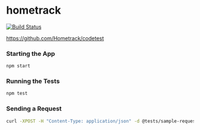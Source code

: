 # hometrack
[![Build Status](https://travis-ci.org/jramoyo/hometrack.svg?branch=master)](https://travis-ci.org/jramoyo/hometrack)

https://github.com/Hometrack/codetest

### Starting the App

```sh
npm start
```

### Running the Tests

```sh
npm test
```

### Sending a Request

```sh
curl -XPOST -H "Content-Type: application/json" -d @tests/sample-request.json http://0.0.0.0:3000/
```
